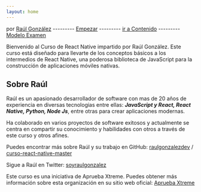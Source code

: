 ```yaml
---
layout: home
---
```

por [Raúl González](https://twitter.com/soyraulgonzalez)  ---------   [Empezar](/necesitamos.html)  ---------   [ir a Contenido](/contenido.html)  ---------   [Modelo Examen](/examen.html)


Bienvenido <a name="inicio"></a>  al Curso de React Native impartido por Raúl González. Este curso está diseñado para llevarte de los conceptos básicos a los intermedios de React Native, una poderosa biblioteca de JavaScript para la construcción de aplicaciones móviles nativas.

## Sobre Raúl <a name="sobre-raúl"></a>

Raúl es un apasionado desarrollador de software con mas de 20 años de experiencia en diversas tecnologias entre ellas:  ***JavaScript y React, React Native, Python, Node Js***, entre otras  para crear aplicaciones modernas.

Ha colaborado en varios proyectos de software exitosos y actualmente se centra en compartir su conocimiento y habilidades 
con otros a través de este curso y otros afines.

Puedes encontrar más sobre Raúl y su trabajo en GitHub:
[raulgonzalezdev](https://github.com/raulgonzalezdev) /
[curso-react-native-master](https://github.com/raulgonzalezdev/curso-react-native-master)


Sigue a Raúl en Twitter:
[soyraulgonzalez](https://twitter.com/soyraulgonzalez)

Este curso es una iniciativa de Aprueba Xtreme. 
Puedes obtener más información sobre esta organización 
en su sitio web oficial:
[Aprueba Xtreme](https://www.apruebaxtreme.com/)

